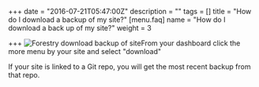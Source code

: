 +++
date = "2016-07-21T05:47:00Z"
description = ""
tags = []
title = "How do I download a backup of my site?"
[menu.faq]
name = "How do I download a back up of my site?"
weight = 3

+++
<img src="/docs/forestryio/images/download-backup-forestry.png" alt="Forestry download backup of site" class="small right">From your dashboard click the more menu by your site and select "download"

If your site is linked to a Git repo, you will get the most recent backup from that repo.  